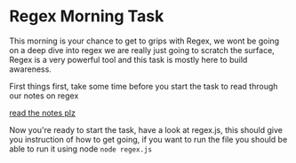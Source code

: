 # Regex Morning Task

This morning is your chance to get to grips with Regex, we wont be going on a deep dive into regex we are really just going to scratch the surface, Regex is a very powerful tool and this task is mostly here to build awareness.

First things first, take some time before you start the task to read through our notes on regex

[read the notes plz](https://notes.northcoders.com/courses/js-intro-week/regex)

Now you're ready to start the task, have a look at regex.js, this should give you instruction of how to get going, if you want to run the file you should be able to run it using node `node regex.js`
